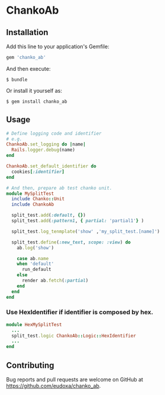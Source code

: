 # ChankoAb

## Installation

Add this line to your application's Gemfile:

```ruby
gem 'chanko_ab'
```

And then execute:

    $ bundle

Or install it yourself as:

    $ gem install chanko_ab

## Usage
```ruby
# Define logging code and identifier
# e.g.
ChankoAb.set_logging do |name|
  Rails.logger.debug(name)
end

ChankoAb.set_default_identifier do
  cookies[:identifier]
end
```

```ruby
# And then, prepare ab test chanko unit.
module MySplitTest
  include Chanko::Unit
  include ChankoAb

  split_test.add(:default, {})
  split_test.add(:pattern1, { partial: 'partial1'} )

  split_test.log_tenmplate('show' ,'my_split_test.[name]')

  split_test.define(:new_text, scope: :view) do
    ab.log('show')

    case ab.name
    when 'default'
      run_default
    else
      render ab.fetch(:partial)
    end
  end
end
```

### Use HexIdentifier if identifier is composed by hex.
```ruby
module HexMySplitTest
  ...
  split_test.logic ChankoAb::Logic::HexIdentifier
  ...
end
```

## Contributing

Bug reports and pull requests are welcome on GitHub at https://github.com/eudoxa/chanko_ab.
